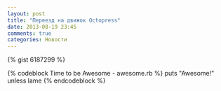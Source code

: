 ```yaml
---
layout: post
title: "Переезд на движок Octopress"
date: 2013-08-19 23:45
comments: true
categories: Новости
---
```


{% gist 6187299 %}

{% codeblock Time to be Awesome - awesome.rb %}
puts "Awesome!" unless lame
{% endcodeblock %}